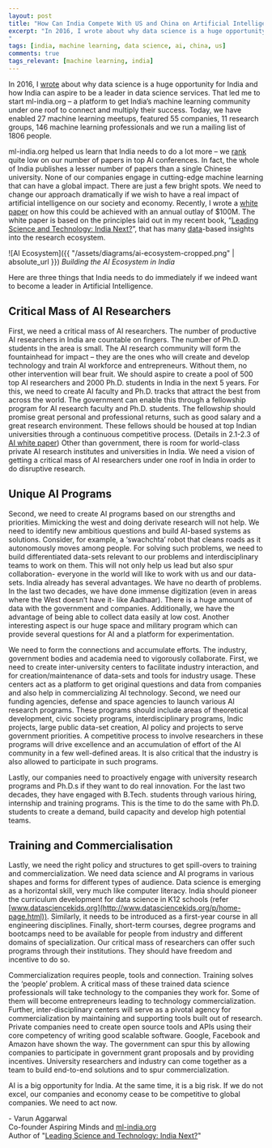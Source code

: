 ```yaml
---
layout: post
title: "How Can India Compete With US and China on Artificial Intelligence?"
excerpt: "In 2016, I wrote about why data science is a huge opportunity for India and how India can aspire to be a leader in data science services. That led me to start ml-india.org – a platform to get India’s machine learning community under one roof to connect and multiply their success. Today, we have enabled 27 machine learning meetups, featured 55 companies, 11 research groups, 146 machine learning professionals and we run a mailing list of 1806 people.
"
tags: [india, machine learning, data science, ai, china, us]
comments: true
tags_relevant: [machine learning, india]
---
```


In 2016, I [wrote](https://www.livemint.com/Opinion/8eITXHcjY0ytSzC2yezzFL/India-can-become-worlds-data-science-service-provider.html) about why data science is a huge opportunity for India and how India can aspire to be a leader in data science services. That led me to start ml-india.org – a platform to get India’s machine learning community under one roof to connect and multiply their success. Today, we have enabled 27 machine learning meetups, featured 55 companies, 11 research groups, 146 machine learning professionals and we run a mailing list of 1806 people.

ml-india.org helped us learn that India needs to do a lot more – we [rank](https://www.linkedin.com/pulse/where-does-india-stand-machines-become-intelligent-varun-aggarwal/) quite low on our number of papers in top AI conferences. In fact, the whole of India publishes a lesser number of papers than a single Chinese university. None of our companies engage in cutting-edge machine learning that can have a global impact. There are just a few bright spots. We need to change our approach dramatically if we wish to have a real impact of artificial intelligence on our society and economy. Recently, I wrote a [white paper](http://www.sciencesatyagraha.com/p/artificial-intelligence-india-next.html) on how this could be achieved with an annual outlay of $100M. The white paper is based on the principles laid out in my recent book, “[Leading Science and Technology: India Next?](https://www.amazon.in/Leading-Science-Technology-India-Next/dp/9352805089)”, that has many [data](http://www.sciencesatyagraha.com/p/data.html)-based insights into the research ecosystem. 

![AI Ecosystem]({{ "/assets/diagrams/ai-ecosystem-cropped.png" | absolute_url }})
*Building the AI Ecosystem in India*



Here are three things that India needs to do immediately if we indeed want to become a leader in Artificial Intelligence.

## Critical Mass of AI Researchers

First, we need a critical mass of AI researchers. The number of productive AI researchers in India are countable on fingers. The number of Ph.D. students in the area is small. The AI research community will form the fountainhead for impact – they are the ones who will create and develop technology and train AI workforce and entrepreneurs. Without them, no other intervention will bear fruit.
We should aspire to create a pool of 500 top AI researchers and 2000 Ph.D. students in India in the next 5 years. For this, we need to create AI faculty and Ph.D. tracks that attract the best from across the world. The government can enable this through a fellowship program for AI research faculty and Ph.D. students. The fellowship should promise great personal and professional returns, such as good salary and a great research environment. These fellows should be housed at top Indian universities through a continuous competitive process. (Details in 2.1-2.3 of [AI white paper](http://www.sciencesatyagraha.com/p/artificial-intelligence-india-next.html)) Other than government, there is room for world-class private AI research institutes and universities in India. We need  a vision of getting a critical mass of AI researchers under one roof in India in order to do disruptive research.

## Unique AI Programs

Second, we need to create AI programs based on our strengths and priorities. Mimicking the west and doing derivate research will not help. We need to identify new ambitious questions and build AI-based systems as solutions. Consider, for example, a ‘swachchta’ robot that cleans roads as it autonomously moves among people. For solving such problems, we need to build differentiated data-sets relevant to our problems and interdisciplinary teams to work on them. This will not only help us lead but also spur collaboration- everyone in the world will like to work with us and our data-sets. 
India already has several advantages. We have no dearth of problems. In the last two decades, we have  done immense digitization (even in areas where the West doesn’t have it- like Aadhaar). There is a huge amount of data with the government and companies. Additionally, we have the advantage of being able to collect data easily at low cost. Another interesting aspect is our huge space and military program which can provide several questions for AI and a platform for experimentation. 

We need to form the connections and accumulate efforts. The industry, government bodies and academia need to vigorously collaborate. First, we need to create inter-university centers to facilitate industry interaction, and for creation/maintenance of data-sets and tools for industry usage. These centers act as a platform to get original questions and data from companies and also help in commercializing AI technology. Second, we need our funding agencies, defense and space agencies to launch various AI research programs. These programs should include areas of theoretical development, civic society programs, interdisciplinary programs, Indic projects, large public data-set creation, AI policy and projects to serve government priorities. A competitive process to involve researchers in these programs will drive excellence and an accumulation of effort of the AI community in a few well-defined areas. It is also critical that the industry is also allowed to participate in such programs. 

Lastly, our companies need to proactively engage with university research programs and Ph.D.s if they want to do real innovation. For the last two decades, they have engaged with B.Tech. students through various hiring, internship and training programs. This is the time to do the same with Ph.D. students to create a demand, build capacity and develop high potential teams. 

## Training and Commercialisation

Lastly, we need the right policy and structures to get spill-overs to training and commercialization. We need data science and AI programs in various shapes and forms for different types of audience. Data science is emerging as a horizontal skill, very much like computer literacy. India should pioneer the curriculum development for data science in K12 schools (refer [www.datasciencekids.org](http://www.datasciencekids.org/p/home-page.html)).  Similarly, it needs to be introduced as a first-year course in all engineering disciplines. Finally, short-term courses, degree programs and bootcamps need to be available for people from industry and different domains of specialization. Our critical mass of researchers can offer such programs through their institutions. They should have freedom and incentive to do so. 

Commercialization requires people, tools and connection. Training solves the ‘people’ problem. A critical mass of these trained data science professionals will take technology to the companies they work for. Some of them will become entrepreneurs leading to technology commercialization. Further, inter-disciplinary centers will serve as a pivotal agency for commercialization by maintaining and supporting tools built out of research. Private companies need to create open source tools and APIs using their core competency of writing good scalable software. Google, Facebook and Amazon have shown the way. The government can spur this by allowing companies to participate in government grant proposals and by providing incentives. University researchers and industry can come together as a team to build end-to-end solutions and to spur commercialization.

AI is a big opportunity for India. At the same time, it is a big risk. If we do not excel, our companies and economy cease to be competitive to global companies. We need to act now.

\- Varun Aggarwal<br/>
Co-founder Aspiring Minds and [ml-india.org](http://ml-india.org/)<br/>
Author of "[Leading Science and Technology: India Next?](https://www.amazon.in/Leading-Science-Technology-India-Next/dp/9352805089)"
